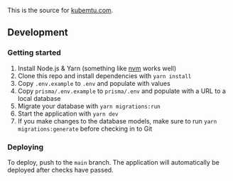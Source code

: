 This is the source for [kubemtu.com](https://kubemtu.com/).

## Development

### Getting started

1. Install Node.js & Yarn (something like [nvm](https://github.com/nvm-sh/nvm) works well)
2. Clone this repo and install dependencies with `yarn install`
3. Copy `.env.example` to `.env` and populate with values
4. Copy `prisma/.env.example` to `prisma/.env` and populate with a URL to a local database
5. Migrate your database with `yarn migrations:run`
6. Start the application with `yarn dev`
7. If you make changes to the database models, make sure to run `yarn migrations:generate` before checking in to Git

### Deploying

To deploy, push to the `main` branch. The application will automatically be deployed after checks have passed.
